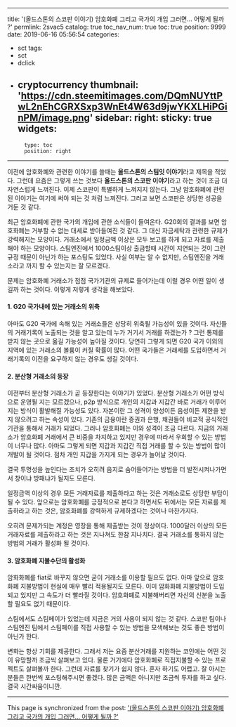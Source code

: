 
---
title: '(올드스톤의 스코판 이야기) 암호화폐 그리고 국가의 개입 그러면… 어떻게 될까 ?'
permlink: 2svac5
catalog: true
toc_nav_num: true
toc: true
position: 9999
date: 2019-06-16 05:56:54
categories:
- sct
tags:
- sct
- dclick
- cryptocurrency
thumbnail: 'https://cdn.steemitimages.com/DQmNUYttPwL2nEhCGRXSxp3WnEt4W63d9jwYKXLHiPGinPM/image.png'
sidebar:
    right:
        sticky: true
widgets:
    -
        type: toc
        position: right
---


이전에 암호화폐와 관련한 이야기를 쓸때는 **올드스톤의 스팀잇 이야기**라고 제목을 적었다. 그런데 요즘은 그렇게 쓰는 것보다 **올드스톤의 스코판 이야기**라고 하는 것이 조금 더 자연스럽게 느껴진다. 이제 스코판이 특별하게 느껴지지 않는다. 그냥 암호화폐에 관련된 이야기는 여기에 써야 되는 것 처럼 느껴진다. 그러고 보면 스코판은 상당한 성공을 거둔 것 같다. 

최근 암호화폐에 관한 국가의 개입에 관한 소식들이 들여온다. G20회의 결과를 보면 암호화폐는 거부할 수 없는 대세로 받아들여진 것 같다. 그 대신 자금세탁과 관련한 규제가 강력해지는 모양이다. 거래소에서 일정금액 이상은 모두 보고를 하게 되고 자료를 제출해야 하는 모양이다. 스팀엔진에서 1000스팀이상 출금할때 시간이 지연되는 것이 그런 규정 때문이 아닌가 하는 포스팅도 있었다. 사실 여부는 알 수 없지만, 스팀엔진을 거래소라고 까지 할 수 있는지는 잘 모르겠다. 

문제는 암호화폐 거래소가 점점 국가기관의 규제로 들어가는데 이럴 경우 어떤 일이 생길까 하는 것이다. 이렇게 저렇게 생각을 해보았다. 

#### 1. G20 국가내에 있는 거래소의 위축 


아마도 G20 국가에 속해 있는 거래소들은 상당히 위축될 가능성이 있을 것이다. 자신들의 거래기록이 노출되는 것을 알고 있는데 누가 거기서 거래를 하겠는가 ? 그런 통제를 받지 않는 곳으로 옮길 가능성이 높아질 것이다. 당연히 그렇게 되면  G20 국가 이외의 지역에 있는 거래소의 볼륨이 커질 확률이 많다. 어떤 국가들은 거래세를 도입하면서 거래기록의 이전을 요구하지 않는 경우도 생길 것이다. 


#### 2. 분산형 거래소의 등장

이전부터 분산형 거래소가 곧 등장한다는 이야기가 있었다. 분산형 거래소가 어떤 방식으로 운영될 지는 모르겠으나, p2p 방식으로 개인의 지갑과 지갑간 바로 거래가 이루어지는 방식이 활발해질 가능성도 있다. 자본이란 그 성격이 양성이든 음성이든 제한을 받지 않으려고 하는 속성이 있다. 기존의 금융이란 증권과 은행, 채권들이 비교적 공식적인 기관을 통해서 거래가 되었다. 그러나 암호화폐는 이와 성격이 조금 다르다. 지금의 거래소가 암호화폐 거래에서 큰 비중을 차지하고 있지만 경우에 따라서 우회할 수 있는 방법이 너무나 많다. 아마도 그렇게 되면 지갑과 지갑간 직접 거래를 할 수 있는 방법이 많이 개발이 될 것이다. 점차 개인 지갑을 가지게 되는 경우가 늘어날 것이다. 

결국 투명성을 높인다는 조치가 오히려 음지로 숨어들어가는 방법을 더 발전시켜나가면서  창이냐 방패냐가 될지도 모른다. 

일정금액 이상의 경우 모든 거래자료를 제출하라고 하는 것은 거래소로도 상당한 부담이 될 수 있다. 앞으로는 암호화폐를 긍정적으로 본다고 하면서도 뒤에서는 모든 자료를 제출하라고 하는 것은, 암호화폐를 강력하게 규제하겠다는 것이나 마찬가지다. 

오히려 문제가되는 계정은 영장을 통해 제출받는 것이 정상이다. 1000달러 이상의 모든 거래자료를 제출하라고 하는 것은 지나쳐도 한참 지나치다. 결국 거래소를 통하지 않는 방법의 거래가 활성화 될 것이다. 

#### 3. 암호화폐 지불수단의 활성화

암화화폐를 fiat로 바꾸지 않으면 굳이 거래소를 이용할 필요도 없다. 아마 앞으로 암호화폐 지불방법이 현실에 매우 빨리 적용될지도 모른다. 이미 암화화폐 지불방법이 도입되고 있지만 그 속도가 더 빨라질 것이다. 암호화폐로 지불해버리면 자신의 신분을 노출할 필요도 없기 때문이다.

스팀에서도 스팀페이가 있었는데 지금은 거의 사용이 되지 않는 것 같다. 스코판 팀이나 스팀엔진 팀에서 스팀페이를 직접 사용할 수 있는 방법을 모색해보는 것도 좋은 방법이 아닌가 한다. 

변화는 항상 기회를 제공한다. 그래서 저는 요즘 분산거래를 지원하는 코인에는 어떤 것이 유망할까 조금씩 살펴보고 있다. 물론 거기에다 암호화폐로 직접지불할 수 있는 프로젝트도 살펴볼까 한다. 그런데 자료를 찾기가 쉽지 않다. 혼자 하기도 어렵고. 잘 아시는 분들은 한번씩 포스팅해주시면 좋겠다. 많은 금액은 아니지만 조금씩 투자를 하고 싶다. 결국 시간싸움이니깐.

- - -

This page is synchronized from the post: ['(올드스톤의 스코판 이야기) 암호화폐 그리고 국가의 개입 그러면… 어떻게 될까 ?'](https://steemit.com/@oldstone/2svac5)
